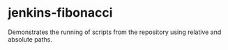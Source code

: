 # jenkins-fibonacci
Demonstrates the running of scripts from the repository using relative and absolute paths.
